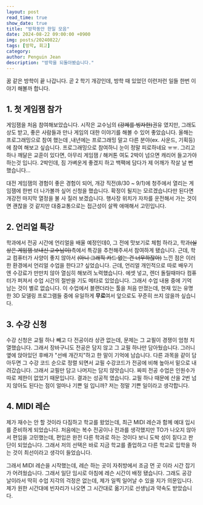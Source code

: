 ```yaml
---
layout: post
read_time: true
show_date: true
title: "방학동안 한일 모음"
date: 2024-08-22 09:00:00 +0900
img: posts/20240822/
tags: [방학, 회고]
category:
author: Penguin Jean
description: "방학을 되돌아봤습니다."
---
```


꿈 같은 방학이 끝 나갑니다. 곧 2 학기 개강인데,  방학 때 있었던 이런저런 일들 한번 이야기 해볼까 합니다.

## 1. 첫 게임잼 참가

게임잼을 처음 참여해보았습니다. 시작은 교수님의 ~~(강제를 빙자한)~~권유 였지만, 그래도 상도 받고, 좋은 사람들과 만나 게임의 대한 이야기를 해볼 수 있어 좋았습니다. 올해는 프로그래밍으로 참여 했는데 ,내년에는 프로그래밍 말고 다른 분야(ex. 사운드, 기획등)에 참여 해보고 싶습니다. 프로그래밍으로 참여하니 눈이 정말 피로하네요 ㅠㅠ. 그리고 하나 깨달은 교훈이 있다면, 아무리 게임잼 / 해커톤 여도 2박이 넘으면 캐리어 들고가야 하는것 입니다. 2박인데, 짐 가벼운게 좋겠지 하고 백팩에 담다가 제 어깨가 작살 날 뻔 했습니다... 

대전 게임잼의 경험이 좋은 경험이 되어, 개강 직전(8/30 ~ 9/1)에  청주에서 열리는 게임잼에 한번 더 나가볼까 싶어 신청을 했습니다. 확정이 될지는 모르겠습니다만 된다면 개강전 마지막 열정을 불 사 질러 보겠습니다.  행사장 위치가 자차를 운전해서 가는 것이면 괜찮을 것 같지만 대중교통으로는 접근성이 살짝 애매해서 고민입니다.

## 2. 언리얼 특강

 학과에서 전공 시간에 언리얼을 배울 예정인데0, 그 전에 맛보기로 체험 하라고, 학과~~(실상은 게임잼 보내신 교수님이)~~측에서 특강을 추천해주셔서 참여하게 됐습니다. 근데, 학교 컴퓨터가 사양이 좋지 않아서 ~~(아니 그래픽 카드 없는 건 너무하잖아)~~ 느낀 점은 이러한 환경에서 언리얼 수업을 한다고? 싶었습니다. 근데, 언리얼 개인적으로 따로 배우기엔 수강료가 만만치 않아 열심히 해보려 노력했습니다. 에셋 넣고, 렌더 돌릴때마다 컴퓨터가 퍼져서 수업 시간의 절반을 기도 메타로 있었습니다. 그래서 수업 내용 중에 기억 남는 것이 별로 없습니다. 이 수업에서 블랜더라는 툴을 처음 만졌는데, 현재 있는 유명한 3D 모델링 프로그램들 중에 유일하게 **무료**여서 앞으로도 꾸준히 쓰지 않을까 싶습니다. 

## 3. 수강 신청

수강 신청은 교필 하나 빼고 다 전공이라 상관 없는데, 문제는  그 교필이 경쟁이 엄청 치열했습니다. 그래서 장바구니도 전공은 담지 않고 그 교필 하나만 담아뒀습니다. 그러니 옆에 앉아있던 후배가 "선배 개간지"하고 한 말이 기억에 남습니다. 다른 과목을 같이 담아두면 그 수강 코드 순으로 정렬 되면서 교필 수강코드가 전공에 비해 높아서 밑으로 내려갔습니다. 그래서 교필만 담고 나머지는 담지 않앗습니다. 짜피 전공 수업은 인원수가 따로 제한이 없었기 때문입니다. 결과는 성공적  였습니다. 교필 하나 때문에 산을 2번 넘지 않아도 된다는 점이 얼마나 기쁜 일 입니까? 저는 정말 기쁜 일이라고 생각합니다.

##  4. MIDI 레슨

제가 재수는 안 할  것이라 다짐하고 학교를 왔었는데, 최근 MIDI 레슨과 함께 예대 입시를 준비하게 되었습니다. 처음에는 복수 전공이나 전과를 생각했지만 TO가 나오지 않아서 편입을 고민했는데, 편입은 완전 다른 학과로 하는 것이다 보니 도박 성이 짙다고 판단이 되었습니다. 그래서 저의 선택은 바로 지금 학교를 졸업하고 다른 학교로 입학을 하는 것이 최선이라고 생각이 들었습니다. 

그래서  MIDI 레슨을 시작했는데, 레슨 하는 곳이 자취방에서 조금 먼 곳 이라 시간 잡기가 어려웠습니다. 그래서 일단 임시로 아침에 레슨 시간이 배정 됐습니다. 그래도 공강 날이라서 딱히 수업 지각의 걱정은 없는데, 제가 일찍 일어날 수 있을 지가 의문입니다. 제가 원한 시간대에 빈자리가 나오면 그 시간대로 옮기기로 선생님과 약속도 받았습니다. 


